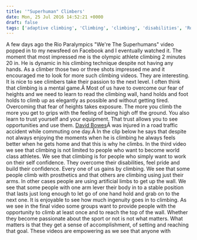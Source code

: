 ```yaml
---
title: '"Superhuman" Climbers'
date: Mon, 25 Jul 2016 14:52:21 +0000
draft: false
tags: ['adaptive climbing', 'Climbing', 'climbing', 'disabilities', 'Rock climbing', 'superhuman', 'youtube']
---
```


A few days ago the Rio Paralympics "We're The Superhumans" video popped in to my newsfeed on Facebook and I eventually watched it. The moment that most impressed me is the olympic athlete climbing 2 minutes 20 in. He is dynamic in his climbing technique despite not having any hands. As a climber those two or three shots impressed me and it encouraged me to look for more such climbing videos. They are interesting. It is nice to see climbers take their passion to the next level. I often think that climbing is a mental game.Â Most of us have to overcome our fear of heights and we need to learn to read the climbing wall, hand holds and foot holds to climb up as elegantly as possible and without getting tired. Overcoming that fear of heights takes exposure. The more you climb the more you get to grips with the feeling of being high off the ground. You also learn to trust yourself and your equipment. That trust allows you to see opportunities and use them. [David Bowes](http://www.ukclimbing.com/articles/page.php?id=6924)Â was injured in a road traffic accident while commuting one day.Â In the clip below he says that despite not always enjoying the moments when he is climbing he always feels better when he gets home and that this is why he climbs. In the third video we see that climbing is not limited to people who want to become world class athletes. We see that climbing is for people who simply want to work on their self confidence. They overcome their disabilities, feel pride and build their confidence. Every one of us gains by climbing. We see that some people climb with prosthetics and that others are climbing using just their arms. In other cases people are using artificial limbs to get up the wall. We see that some people with one arm lever their body in to a stable position that lasts just long enough to let go of one hand hold and grab on to the next one. It is enjoyable to see how much ingenuity goes in to climbing. As we see in the final video some groups want to provide people with the opportunity to climb at least once and to reach the top of the wall. Whether they become passionate about the sport or not is not what matters. What matters is that they get a sense of accomplishment, of setting and reaching that goal. These videos are empowering as we see that anyone with
